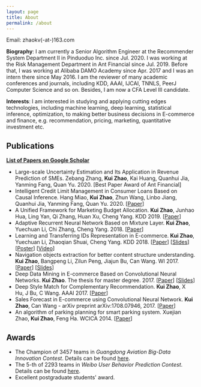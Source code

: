```yaml
---
layout: page
title: About
permalink: /about
---
```


Email: zhaokv(-at-)163.com 

**Biography**: I am currently a Senior Algorithm Engineer at the Recommender System Department II in Pinduoduo Inc. since Jul. 2020. I was working at the Risk Management Department in Ant Financial since Jul. 2019. Before that, I was working at Alibaba DAMO Academy since Apr. 2017 and I was an intern there since May 2016. I am the reviewer of many academic conferences and journals, including KDD, AAAI, IJCAI, TNNLS, PeerJ Computer Science and so on. Besides, I am now a CFA Level III candidate. 

**Interests**: I am interested in studying and applying cutting edges technologies, including machine learning, deep learning, statistical inference, optimization, to making better business decisions in E-commerce and finance, e.g. recommendation, pricing, marketing, quantitative investment etc. 

## Publications
[**List of Papers on Google Scholar**](https://scholar.google.com/citations?user=fm2rVwsAAAAJ)

- Large-scale Uncertainty Estimation and Its Application in Revenue Prediction of SMEs. Zebang Zhang, **Kui Zhao**, Kai Huang, Quanhui Jia, Yanming Fang, Quan Yu. 2020. [Best Paper Award of Ant Financial]
- Intelligent Credit Limit Management in Consumer Loans Based on Causal Inference. Hang Miao, **Kui Zhao**, Zhun Wang, Linbo Jiang, Quanhui Jia, Yanming Fang, Quan Yu. 2020. [[Paper](https://arxiv.org/abs/2007.05188)] 
- A Unified Framework for Marketing Budget Allocation. **Kui Zhao**, Junhao Hua, Ling Yan, Qi Zhang, Huan Xu, Cheng Yang. KDD 2019. [[Paper](https://arxiv.org/abs/1902.01128)]
- Adaptive Recurrent Neural Network Based on Mixture Layer. **Kui Zhao**, Yuechuan Li, Chi Zhang, Cheng Yang. 2018. [[Paper](https://arxiv.org/abs/1801.08094)]
- Learning and Transferring IDs Representation in E-commerce. **Kui Zhao**, Yuechuan Li, Zhaoqian Shuai, Cheng Yang. KDD 2018. [[Paper](https://dl.acm.org/citation.cfm?id=3219855)] [[Slides](/assets/doc/kdd18_slides.pdf)] [[Poster](/assets/doc/kdd18_poster.pdf)] [[Video](https://www.kdd.org/kdd2018/accepted-papers/view/learning-and-transferring-ids-representation-in-e-commerce)]
- Navigation objects extraction for better content structure understanding. **Kui Zhao**, Bangpeng Li, Zilun Peng, Jiajun Bu, Can Wang. WI 2017. [[Paper](https://dl.acm.org/citation.cfm?id=3106437)] [[Slides](/assets/doc/WI17.pptx)]
- Deep Data Mining in E-commerce Based on Convolutional Neural Networks. **Kui Zhao**. The thesis for  master degree. 2017. [[Paper](/assets/doc/master_thesis.pdf)] [[Slides](/assets/doc/master_slides.pptx)]
- Deep Style Match for Complementary Recommendation. **Kui Zhao**, X Hu, J Bu, C Wang. AAAI 2017. [[Paper](https://www.aaai.org/ocs/index.php/WS/AAAIW17/paper/viewPaper/15069)]
- Sales Forecast in E-commerce using Convolutional Neural Network. **Kui Zhao**, Can Wang - arXiv preprint arXiv:1708.07946, 2017. [[Paper](https://arxiv.org/abs/1708.07946)]
- An algorithm of parking planning for smart parking system. Xuejian Zhao, **Kui Zhao**, Feng Ha. WCICA 2014. [[Paper](https://arxiv.org/abs/1708.07932)]

## Awards
- The Champion of 3457 teams in  *Guangdong Aviation Big-Data Innovation Contest*. Details can be found [here](/data_mining/2016/12/guangdong-champion.html).
- The 5-th of 2293 teams in *Weibo User Behavior Prediction Contest*. Details can be found [here](/assets/doc/Weibo_SeaSide_v2.pptx).
- Excellent postgraduate students' award. 
